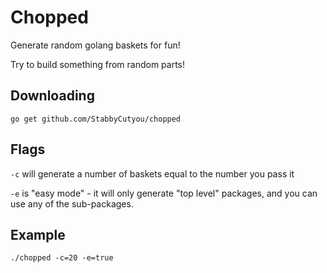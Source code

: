 # Chopped

Generate random golang baskets for fun!

Try to build something from random parts!

## Downloading

`go get github.com/StabbyCutyou/chopped`

## Flags

`-c` will generate a number of baskets equal to the number you pass it

`-e` is "easy mode" - it will only generate "top level" packages, and you can use any of the sub-packages.

## Example

`./chopped -c=20 -e=true`